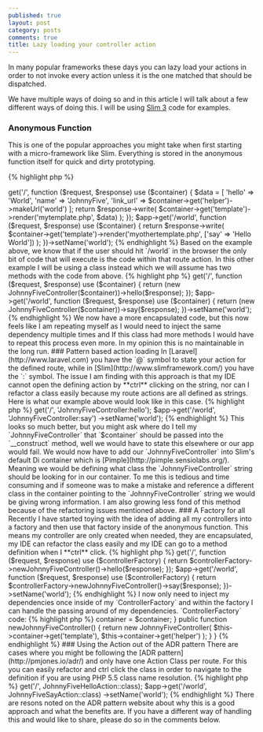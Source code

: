 ```yaml
---
published: true
layout: post
category: posts
comments: true
title: Lazy loading your controller action
---
```




In many popular frameworks these days you can lazy load your actions in order to not invoke every action unless it is the one matched that should be dispatched.

We have multiple ways of doing so and in this article I will talk about a few different ways of doing this. I will be using [Slim 3](http://www.slimframework.com/docs) code for examples.

### Anonymous Function

This is one of the popular approaches you might take when first starting with a micro-framework like Slim. Everything is stored in the anonymous function itself for quick and dirty prototyping.

{% highlight php %}
<?php
$app->get('/', function ($request, $response) use ($container) {
    $data = [
        'hello' => 'World',
        'name' => 'JohnnyFive',
        'link_url' => $container->get('helper')->makeUrl('world')
    ];

    return $response->write(
        $container->get('template')->render('mytemplate.php', $data)
    );
});

$app->get('/world', function ($request, $response) use ($container) {
    return $response->write(
        $container->get('template')->render('myothertemplate.php', ['say' => 'Hello World'])
    );
})->setName('world');
{% endhighlight %}

Based on the example above, we know that if the user should hit `/world` in the browser the only bit of code that will execute is the code within that route action. In this other example I will be using a class instead which we will assume has two methods with the code from above.

{% highlight php %}
<?php
$app->get('/', function ($request, $response) use ($container) {
    return (new JohnnyFiveController($container))->hello($response);
});

$app->get('/world', function ($request, $response) use ($container) {
    return (new JohnnyFiveController($container))->say($response);
})->setName('world');
{% endhighlight %}

We now have a more encapsulated code, but this now feels like I am repeating myself as I would need to inject the same dependency multiple times and If this class had more methods I would have to repeat this process even more. In my opinion this is no maintainable in the long run.

### Pattern based action loading

In [Laravel](http://www.laravel.com) you have the `@` symbol to state your action for the defined route, while in [Slim](http://www.slimframework.com/) you have the `:` symbol. The issue I am finding with this approach is that my IDE cannot open the defining action by **ctrl** clicking on the string, nor can I refactor a class easily because my route actions are all defined as strings. Here is what our example above would look like in this case.

{% highlight php %}
<?php
$app->get('/', 'JohnnyFiveController:hello');

$app->get('/world', 'JohnnyFiveController:say')
    ->setName('world');
{% endhighlight %}

This looks so much better, but you might ask where do I tell my `JohnnyFiveController` that `$container` should be passed into the `__construct` method, well we would have to state this elsewhere or our app would fail. We would now have to add our `JohnnyFiveController` into Slim's default Di container which is [Pimple](http://pimple.sensiolabs.org/). Meaning we would be defining what class the `JohnnyFiveController` string should be looking for in our container. To me this is tedious and time consuming and if someone was to make a mistake and reference a different class in the container pointing to the `JohnnyFiveController` string we would be giving wrong information. I am also growing less fond of this method because of the refactoring issues mentioned above.

### A Factory for all

Recently I have started toying with the idea of adding all my controllers into a factory and then use that factory inside of the anonymous function. This means my controller are only created when needed, they are encapsulated, my IDE can refactor the class easily and my IDE can go to a method definition when I **ctrl** click.

{% highlight php %}
<?php
$controllerFactory = new ControllerFactory($container);

$app->get('/', function ($request, $response) use ($controllerFactory) {
    return $controllerFactory->newJohnnyFiveController()->hello($response);
});

$app->get('/world', function ($request, $response) use ($controllerFactory) {
    return $controllerFactory->newJohnnyFiveController()->say($response);
})->setName('world');
{% endhighlight %}

I now only need to inject my dependencies once inside of my `ControllerFactory` and within the factory I can handle the passing around of my dependencies.

`ControllerFactory` code:

{% highlight php %}
<?php

class ControllerFactory
{
    private $container;

    public function __construct($container)
    {
        $this->container = $container;
    }

    public function newJohnnyFiveController()
    {
        return new JohnnyFiveController(
            $this->container->get('template'), 
            $this->container->get('helper')
        );
    }
}
{% endhighlight %}

### Using the Action out of the ADR pattern

There are cases where you might be following the [ADR pattern](http://pmjones.io/adr/) and only have one Action Class per route. For this you can easily refactor and ctrl click the class in order to navigate to the definition if you are using PHP 5.5 class name resolution.

{% highlight php %}
<?php
$app->get('/', JohnnyFiveHelloAction::class);

$app->get('/world', JohnnyFiveSayAction::class)
    ->setName('world');
{% endhighlight %}

There are resons noted on the ADR pattern website about why this is a good approach and what the benefits are.

If you have a different way of handling this and would like to share, please do so in the comments below.

